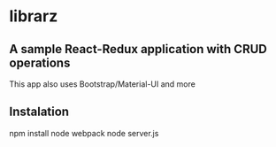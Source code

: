 # librarz

## A sample React-Redux application with CRUD operations

This app also uses Bootstrap/Material-UI and more

## Instalation

npm install
node webpack
node server.js

